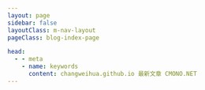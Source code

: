 ```yaml
---
layout: page
sidebar: false
layoutClass: m-nav-layout
pageClass: blog-index-page

head:
  - - meta
    - name: keywords
      content: changweihua.github.io 最新文章 CMONO.NET
---
```

<!-- <BlogIndex /> -->
<a-spin :spinning="spinning" size="large" :delay="delayTime">
  <div class="flex p-6 justify-center items-center">
    <ListView :categories="categories" />
  </div>
</a-spin>

<script setup lang="ts">
import { onMounted, ref } from "vue";
import { delay } from "lodash-es";
import ListView from '@/components/ListView.vue';
import BlogIndex from "@vp/components/BlogIndex.vue"

const spinning = ref<boolean>(true);
const delayTime = 200;

let categories: ref<Array<{
    title: string;
    link: string;
    description?: string;
    icon: string;
    poster?: string
    posterAlt?: string
  }>> = ref([]);


onMounted(() => {
  fetch(`/jsons/lastest_blogs.json`)
    .then((res) => res.json())
    .then((json) => {
      categories.value = json.map((c) => {
        return {
          title: c["blogName"],
          link: c["filePath"],
          description: c["blogDescription"],
          poster: c["blogPoster"],
          // icon: "VueJS",
        };
      });
    }).finally(() => {
      delay(() => {
        spinning.value = false;
      }, 1500)
    });
});


</script>

<!-- ---
layout: doc
sidebar: false
---

# 项目进度 #

<hr />

::: timeline 2023-06-20
- **打印机**
:::

::: timeline 2023-06-12
:tada: 开始试运行 :tada:
:::

::: timeline 2023-06-09
:tada: 项目重新起航 :tada:
::: -->
